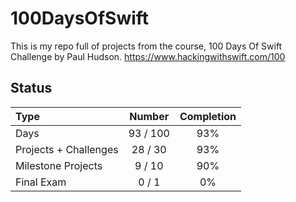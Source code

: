 # 100DaysOfSwift

This is my repo full of projects from the course, 100 Days Of Swift Challenge by Paul Hudson.
https://www.hackingwithswift.com/100

## Status

Type               | Number  | Completion
:---               |  :---:  |   :---:
Days           |  93 / 100 | 93%
Projects + Challenges |  28 / 30 | 93%
Milestone Projects |  9 / 10 | 90%
Final Exam         |  0 / 1  | 0%

